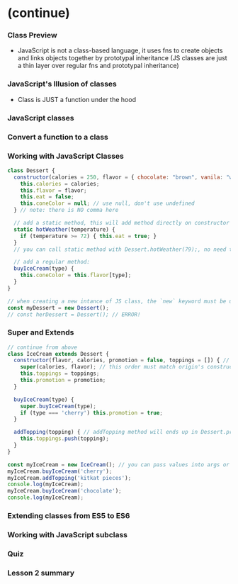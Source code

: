 # (continue)

### Class Preview
* JavaScript is not a class-based language, it uses fns to create objects and links objects together by prototypal inheritance (JS classes are just a thin layer over regular fns and prototypal inheritance)

### JavaScript's Illusion of classes
* Class is JUST a function under the hood

### JavaScript classes
### Convert a function to a class
### Working with JavaScript Classes
  ```js
  class Dessert {
    constructor(calories = 250, flavor = { chocolate: "brown", vanila: "white", cherry: "pink" }) {
      this.calories = calories;
      this.flavor = flavor;
      this.eat = false;
      this.coneColor = null; // use null, don't use undefined
    } // note: there is NO comma here

    // add a static method, this will add method directly on constructor fn
    static hotWeather(temperature) {
      if (temperature >= 72) { this.eat = true; }
    }
    // you can call static method with Dessert.hotWeather(79);, no need to call from the intances

    // add a regular method:
    buyIceCream(type) {
      this.coneColor = this.flavor[type];
    }
  }

  // when creating a new intance of JS class, the `new` keyword must be used
  const myDessert = new Dessert();
  // const herDessert = Dessert(); // ERROR!
  ```

### Super and Extends
  ```js
  // continue from above
  class IceCream extends Dessert {
    constructor(flavor, calories, promotion = false, toppings = []) { // doesn't matter order inside param
      super(calories, flavor); // this order must match origin's constructor
      this.toppings = toppings;
      this.promotion = promotion;
    }

    buyIceCream(type) {
      super.buyIceCream(type);
      if (type === 'cherry') this.promotion = true;
    }

    addTopping(topping) { // addTopping method will ends up in Dessert.prototype
      this.toppings.push(topping);
    }
  }

  const myIceCream = new IceCream(); // you can pass values into args or not
  myIceCream.buyIceCream('cherry');
  myIceCream.addTopping('kitkat pieces');
  console.log(myIceCream);
  myIceCream.buyIceCream('chocolate');
  console.log(myIceCream);

  ```



### Extending classes from ES5 to ES6

### Working with JavaScript subclass

### Quiz

### Lesson 2 summary

